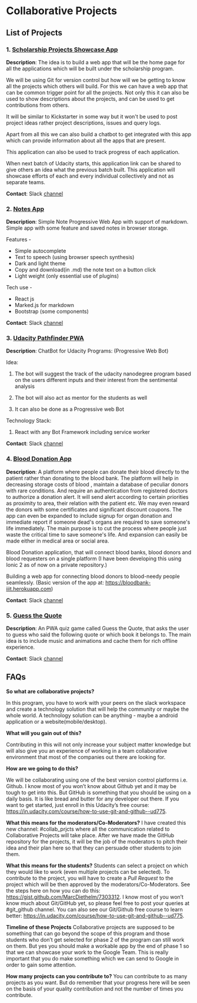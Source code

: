 # Collaborative Projects

## List of Projects

### 1. [Scholarship Projects Showcase App](https://github.com/UdacityMobileWebScholarship/showcase-app)
**Description**: The idea is to build a web app that will be the home page for all the applications which will be built under the scholarship program.

We will be using Git for version control but how will we be getting to know all the projects which others will build. For this we can have a web app that can be common trigger point for all the projects. 
Not only this it can also be used to show descriptions about the projects, and can be used to get contributions from others. 

It will be similar to Kickstarter in some way but it won't be used to post project ideas rather project descriptions, issues and query logs.

Apart from all this we can also build a chatbot to get integrated with this app which can provide information about all the apps that are present.

This application can also be used to track progress of each application.

When next batch of Udacity starts, this application link can be shared to give others an idea what the previous batch built. This application will showcase efforts of each and every individual collectively and not as separate teams.

**Contact**: Slack [channel](https://mobilewebindiascholar.slack.com/messages/CA8MRBPAT)

### 2. [Notes App](https://github.com/UdacityMobileWebScholarship/just-notes)
**Description**: Simple Note Progressive Web App with support of markdown. Simple app with some feature and saved notes in browser storage.

 Features -
+ Simple autocomplete
+ Text to speech (using browser speech synthesis)
+ Dark and light theme
+ Copy and download(in .md) the note text on a button click
+ Light weight (only essential use of plugins)

Tech use -
+ React js
+ Marked.js for markdown
+ Bootstrap (some components)

**Contact**: Slack [channel](https://mobilewebindiascholar.slack.com/messages/CA6V6GDGQ)

### 3. [Udacity Pathfinder PWA](https://github.com/UdacityMobileWebScholarship/udabot)
**Description**: ChatBot for Udacity Programs: (Progressive Web Bot) 

Idea:
1. The bot will suggest the  track of the  udacity nanodegree program based on the users different inputs and their interest from the sentimental analysis

2. The bot will also act as mentor for the students as well

3. It can also be done as a Progressive web Bot

Technology Stack:
1. React with any Bot Framework including service worker

**Contact**: Slack [channel](https://mobilewebindiascholar.slack.com/messages/CA7Q9Q2KX)

### 4. [Blood Donation App](#)
**Description**: A platform where people can donate their blood directly to the patient rather than donating to the blood bank. The platform will help in decreasing storage costs of blood , maintain a database of peculiar donors with rare conditions. And require an authentication from registered doctors to  authorize a donation alert. It will send alert according to certain priorities as proximity to area, their relation with the patient etc. We may even reward the donors with some certificates and significant discount coupons.
The app can even be expanded to include signup for organ donation and immediate report if someone dead's organs are required to save someone's life immediately.
The main purpose is to cut the process where people just waste the critical time to save someone's life. And expansion can easily be  made either in medical area or social area.

Blood Donation application, that will connect blood banks, blood donors and blood requesters on a single platform
(I have been developing this using Ionic 2 as of now on a private repository.)

Building a web app for connecting blood donors to blood-needy people seamlessly.
(Basic version of the app at: https://bloodbank-iiit.herokuapp.com)

**Contact**: Slack [channel](#)

### 5. [Guess the Quote](https://github.com/UdacityMobileWebScholarship/guess-quote)
**Description**: An PWA quiz game called Guess the Quote, that asks the user to guess who said the following quote or which book it belongs to. The main idea is to include music and animations and cache them for rich offline experience.

**Contact**: Slack [channel](https://mobilewebindiascholar.slack.com/messages/CA7486673)

## FAQs

**So what are collaborative projects?**

In this program, you have to work with your peers on the slack workspace and create a technology solution that will help the community or maybe the whole world. A technology solution can be anything - maybe a android application or a website(mobile/desktop).

**What will you gain out of this?**

Contributing in this will not only increase your subject matter knowledge but will also give you an experience of working in a team collaborative environment that most of the companies out there are looking for.

**How are we going to do this?**

We will be collaborating using one of the best version control platforms i.e. Github. I know most of you won’t know about Github yet and it may be tough to get into this. But GitHub is something that you should be using on a daily basis. It is like bread and butter for any developer out there. If you want to get started, just enroll in this Udacity’s free course: https://in.udacity.com/course/how-to-use-git-and-github--ud775.

**What this means for the moderators/Co-Moderators?**
I have created this new channel: #collab_prjcts where all the communication related to Collaborative Projects will take place. After we have made the GitHub repository for the projects, it will be the job of the moderators to pitch their idea and their plan here so that they can persuade other students to join them.

**What this means for the students?**
Students can select a project on which they would like to work (even multiple projects can be selected). To contribute to the project, you will have to create a *Pull Request* to the project which will be then approved by the moderators/Co-Moderators. See the steps here on how you can do this:
https://gist.github.com/MarcDiethelm/7303312.
I know most of you won’t know much about Git/GitHub yet, so please feel free to post your queries at #git_github channel. You can also see our Git/Github free course to learn better:
https://in.udacity.com/course/how-to-use-git-and-github--ud775.

**Timeline of these Projects**
Collaborative projects are supposed to be something that can go beyond the scope of this program and those students who don’t get selected for phase 2 of the program can still work on them. But yes you should make a workable app by the end of phase 1 so that we can showcase your work to the Google Team. This is really important that you do make something which we can send to Google in order to gain some attention.

**How many projects can you contribute to?**
You can contribute to as many projects as you want. But do remember that your progress here will be seen on the basis of your quality contribution and not the number of times you contribute.

